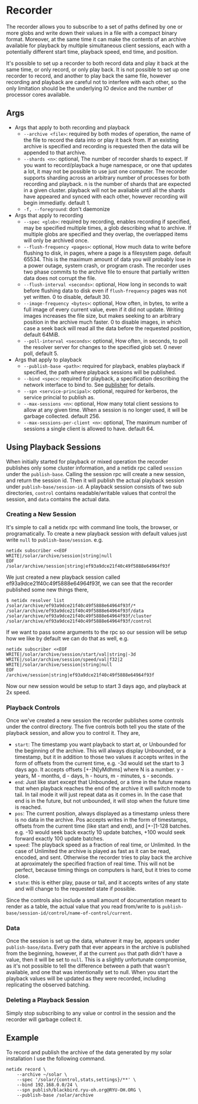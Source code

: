 # Recorder

The recorder allows you to subscribe to a set of paths defined by one
or more globs and write down their values in a file with a compact
binary format. Moreover, at the same time it can make the contents of
an archive available for playback by multiple simultaneous client
sessions, each with a potentially different start time, playback
speed, end time, and position.

It's possible to set up a recorder to both record data and play it
back at the same time, or only record, or only play back. It is not
possible to set up one recorder to record, and another to play back
the same file, however recording and playback are careful not to
interfere with each other, so the only limitation should be the
underlying IO device and the number of processor cores available.

## Args

- Args that apply to both recording and playback
  - `--archive <file>`: required by both modes of operation, the name
    of the file to record the data into or play it back from. If an
    existing archive is specified and recording is requested then the
    data will be appended to that archive.
  - `--shards <n>`: optional, The number of recorder shards to
    expect. If you want to record/playback a huge namespace, or one
    that updates a lot, it may not be possible to use just one
    computer. The recorder supports sharding across an arbitrary
    number of processes for both recording and playback. n is the
    number of shards that are expected in a given cluster. playback
    will not be avaliable until all the shards have appeared and
    synced with each other, however recording will begin
    immediatly. default 1.
  - `-f, --foreground`: don't daemonize
- Args that apply to recording
  - `--spec <glob>`: required by recording, enables recording if
    specified, may be specified multiple times, a glob describing what
    to archive. If multiple globs are specified and they overlap, the
    overlapped items will only be archived once.
  - `--flush-frequency <pages>`: optional, How much data to write
    before flushing to disk, in pages, where a page is a filesystem
    page. default 65534. This is the maximum amount of data you will
    probably lose in a power outage, system crash, or program
    crash. The recorder uses two phase commits to the archive file to
    ensure that partially written data does not corrupt the file.
  - `--flush-interval <seconds>`: optional, How long in seconds to wait
    before flushing data to disk even if `flush-frequency` pages was not
    yet written. 0 to disable, default 30.
  - `--image-frequency <bytes>`: optional, How often, in bytes, to write a full
    image of every current value, even if it did not update. Writing
    images increases the file size, but makes seeking to an arbitrary
    position in the archive much faster. 0 to disable images, in which
    case a seek back will read all the data before the requested
    position, default 64MiB.
  - `--poll-interval <seconds>`: optional, How often, in seconds, to
    poll the resolver server for changes to the specified glob set. 0
    never poll, default 5.
- Args that apply to playback
  - `--publish-base <path>`: required for playback, enables playback
    if specified, the path where playback sessions will be published.
  - `--bind <spec>`: required for playback, a specification describing
    the network interface to bind to. See
    [publisher](./publisher_tool.md) for details.
  - `--spn <service-principal>`: optional, required for kerberos, the
    service princial to publish as.
  - `--max-sessions <n>`: optional, How many total client sessions to allow at
    any given time. When a session is no longer used, it will be
    garbage collected. default 256.
  - `--max-sessions-per-client <n>`: optional, The maximum number of
    sessions a single client is allowed to have. default 64.

## Using Playback Sessions

When initially started for playback or mixed operation the recorder
publishes only some cluster information, and a netidx rpc called
`session` under the `publish-base`. Calling the session rpc will
create a new session, and return the session id. Then it will publish
the actual playback session under `publish-base/session-id`. A
playback session consists of two sub directories, `control` contains
readable/writable values that control the session, and `data` contains
the actual data.

### Creating a New Session

It's simple to call a netidx rpc with command line tools, the browser,
or programatically. To create a new playback session with default
values just write `null` to `publish-base/session`. e.g.

```
netidx subscriber <<EOF
WRITE|/solar/archive/session|string|null
EOF
/solar/archive/session|string|ef93a9dce21f40c49f5888e64964f93f
```

We just created a new playback session called
ef93a9dce21f40c49f5888e64964f93f, we can see that the recorder
published some new things there,

```
$ netidx resolver list /solar/archive/ef93a9dce21f40c49f5888e64964f93f/*
/solar/archive/ef93a9dce21f40c49f5888e64964f93f/data
/solar/archive/ef93a9dce21f40c49f5888e64964f93f/cluster
/solar/archive/ef93a9dce21f40c49f5888e64964f93f/control
```

If we want to pass some arguments to the rpc so our session will be
setup how we like by default we can do that as well, e.g.

```
netidx subscriber <<EOF
WRITE|/solar/archive/session/start/val|string|-3d
WRITE|/solar/archive/session/speed/val|f32|2
WRITE|/solar/archive/session|string|null
EOF
/archive/session|string|ef93a9dce21f40c49f5888e64964f93f
```

Now our new session would be setup to start 3 days ago, and playback
at 2x speed.

### Playback Controls

Once we've created a new session the recorder publishes some controls
under the control directory. The five controls both tell you the state
of the playback session, and allow you to control it. They are,

- `start`: The timestamp you want playback to start at, or Unbounded
  for the beginning of the archive. This will always display
  Unbounded, or a timestamp, but it in addition to those two values it
  accepts writes in the form of offsets from the current time,
  e.g. -3d would set the start to 3 days ago. It accepts offsets
  [+-]N[yMdhms] where N is a number. y - years, M - months, d - days,
  h - hours, m - minutes, s - seconds.
- `end`: Just like start except that Unbounded, or a time in the
  future means that when playback reaches the end of the archive it
  will switch mode to tail. In tail mode it will just repeat data as
  it comes in. In the case that end is in the future, but not
  unbounded, it will stop when the future time is reached.
- `pos`: The current position, always displayed as a timestamp unless
  there is no data in the archive. Pos accepts writes in the form of
  timestamps, offsets from the current time (like start and end), and
  [+-]1-128 batches. e.g. -10 would seek back exactly 10 update
  batches, +100 would seek forward exactly 100 update batches.
- `speed`: The playback speed as a fraction of real time, or
  Unlimited. In the case of Unlimited the archive is played as fast as
  it can be read, encoded, and sent. Otherwise the recorder tries to
  play back the archive at aproximately the specified fraction of real
  time. This will not be perfect, because timing things on computers
  is hard, but it tries to come close.
- `state`: this is either play, pause or tail, and it accepts writes
  of any state and will change to the requested state if possible.

Since the controls also include a small amount of documentation meant
to render as a table, the actual value that you read from/write to is
`publish-base/session-id/control/name-of-control/current`.

### Data

Once the session is set up the data, whatever it may be, appears under
`publish-base/data`. Every path that ever appears in the archive is
published from the beginning, however, if at the current `pos` that
path didn't have a value, then it will be set to `null`. This is a
slightly unfortunate compromise, as it's not possible to tell the
difference between a path that wasn't available, and one that was
intentionally set to null. When you start the playback values will be
updated as they were recorded, including replicating the observed
batching.

### Deleting a Playback Session

Simply stop subscribing to any value or control in the session and the
recorder will garbage collect it.

## Example

To record and publish the archive of the data generated by my solar
installation I use the following command.

```
netidx record \
    --archive ~/solar \
    --spec '/solar/{control,stats,settings}/**' \
    --bind 192.168.0.0/24 \
    --spn publish/blackbird.ryu-oh.org@RYU-OH.ORG \
    --publish-base /solar/archive
```
